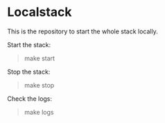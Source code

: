 # Localstack

This is the repository to start the whole stack locally.

Start the stack:
> make start

Stop the stack:
> make stop

Check the logs:
> make logs